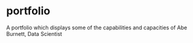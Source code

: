 # portfolio
A portfolio which displays some of the capabilities and capacities of Abe Burnett, Data Scientist
